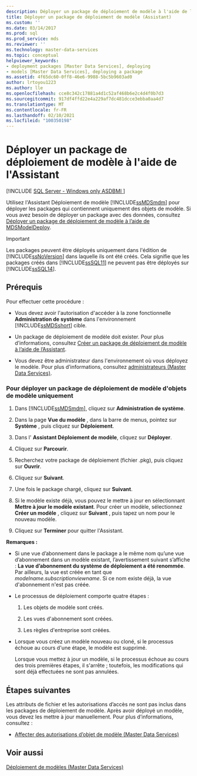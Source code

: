 ```yaml
---
description: Déployer un package de déploiement de modèle à l'aide de l'Assistant
title: Déployer un package de déploiement de modèle (Assistant)
ms.custom: ''
ms.date: 03/14/2017
ms.prod: sql
ms.prod_service: mds
ms.reviewer: ''
ms.technology: master-data-services
ms.topic: conceptual
helpviewer_keywords:
- deployment packages [Master Data Services], deploying
- models [Master Data Services], deploying a package
ms.assetid: 4f65dc60-0ff8-46e6-9988-5bc5b9603ad0
author: lrtoyou1223
ms.author: lle
ms.openlocfilehash: cce8c342c17881a4d1c52af468b6e2c4d4f0b7d3
ms.sourcegitcommit: 917df4ffd22e4a229af7dc481dcce3ebba0aa4d7
ms.translationtype: MT
ms.contentlocale: fr-FR
ms.lasthandoff: 02/10/2021
ms.locfileid: "100350198"
---
```

# <a name="deploy-a-model-deployment-package-by-using-the-wizard"></a>Déployer un package de déploiement de modèle à l'aide de l'Assistant

[!INCLUDE [SQL Server - Windows only ASDBMI  ](../includes/applies-to-version/sql-windows-only-asdbmi.md)]

  Utilisez l'Assistant Déploiement de modèle [!INCLUDE[ssMDSmdm](../includes/ssmdsmdm-md.md)] pour déployer les packages qui contiennent uniquement des objets de modèle. Si vous avez besoin de déployer un package avec des données, consultez [Déployer un package de déploiement de modèle à l’aide de MDSModelDeploy](../master-data-services/deploy-a-model-deployment-package-by-using-mdsmodeldeploy.md).  
  
> [!IMPORTANT]  
>  Les packages peuvent être déployés uniquement dans l'édition de [!INCLUDE[ssNoVersion](../includes/ssnoversion-md.md)] dans laquelle ils ont été créés. Cela signifie que les packages créés dans [!INCLUDE[ssSQL11](../includes/sssql11-md.md)] ne peuvent pas être déployés sur [!INCLUDE[ssSQL14](../includes/sssql14-md.md)].  
  
## <a name="prerequisites"></a>Prérequis  
 Pour effectuer cette procédure :  
  
-   Vous devez avoir l'autorisation d'accéder à la zone fonctionnelle **Administration de système** dans l'environnement [!INCLUDE[ssMDSshort](../includes/ssmdsshort-md.md)] cible.  
  
-   Un package de déploiement de modèle doit exister. Pour plus d’informations, consultez [Créer un package de déploiement de modèle à l’aide de l’Assistant](../master-data-services/create-a-model-deployment-package-by-using-the-wizard.md).  
  
-   Vous devez être administrateur dans l'environnement où vous déployez le modèle. Pour plus d’informations, consultez [administrateurs &#40;Master Data Services&#41;](../master-data-services/administrators-master-data-services.md).  
  
### <a name="to-deploy-a-model-deployment-package-of-model-objects-only"></a>Pour déployer un package de déploiement de modèle d'objets de modèle uniquement  
  
1.  Dans [!INCLUDE[ssMDSmdm](../includes/ssmdsmdm-md.md)], cliquez sur **Administration de système**.  
  
2.  Dans la page **Vue du modèle** , dans la barre de menus, pointez sur **Système** , puis cliquez sur **Déploiement**.  
  
3.  Dans l' **Assistant Déploiement de modèle**, cliquez sur **Déployer**.  
  
4.  Cliquez sur **Parcourir**.  
  
5.  Recherchez votre package de déploiement (fichier .pkg), puis cliquez sur **Ouvrir**.  
  
6.  Cliquez sur **Suivant**.  
  
7.  Une fois le package chargé, cliquez sur **Suivant**.  
  
8.  Si le modèle existe déjà, vous pouvez le mettre à jour en sélectionnant **Mettre à jour le modèle existant**. Pour créer un modèle, sélectionnez **Créer un modèle** , cliquez sur **Suivant** , puis tapez un nom pour le nouveau modèle.  
  
9. Cliquez sur **Terminer** pour quitter l'Assistant.  
  
 **Remarques :**  
  
-   Si une vue d’abonnement dans le package a le même nom qu’une vue d’abonnement dans un modèle existant, l’avertissement suivant s’affiche : **La vue d’abonnement du système de déploiement a été renommée**. Par ailleurs, la vue est créée en tant que *modelname.subscriptionviewname*. Si ce nom existe déjà, la vue d'abonnement n'est pas créée.  
  
-   Le processus de déploiement comporte quatre étapes :  
  
    1.  Les objets de modèle sont créés.  
  
    2.  Les vues d'abonnement sont créées.  
  
    3.  Les règles d'entreprise sont créées.  
  
-   Lorsque vous créez un modèle nouveau ou cloné, si le processus échoue au cours d'une étape, le modèle est supprimé.  
  
     Lorsque vous mettez à jour un modèle, si le processus échoue au cours des trois premières étapes, il s'arrête ; toutefois, les modifications qui sont déjà effectuées ne sont pas annulées.  
  
## <a name="next-steps"></a>Étapes suivantes  
 Les attributs de fichier et les autorisations d’accès ne sont pas inclus dans les packages de déploiement de modèle. Après avoir déployé un modèle, vous devez les mettre à jour manuellement. Pour plus d’informations, consultez :  
  
-   [Affecter des autorisations d’objet de modèle &#40;Master Data Services&#41;](../master-data-services/assign-model-object-permissions-master-data-services.md)  
  
## <a name="see-also"></a>Voir aussi  
 [Déploiement de modèles &#40;Master Data Services&#41;](../master-data-services/deploying-models-master-data-services.md)  
  
  
